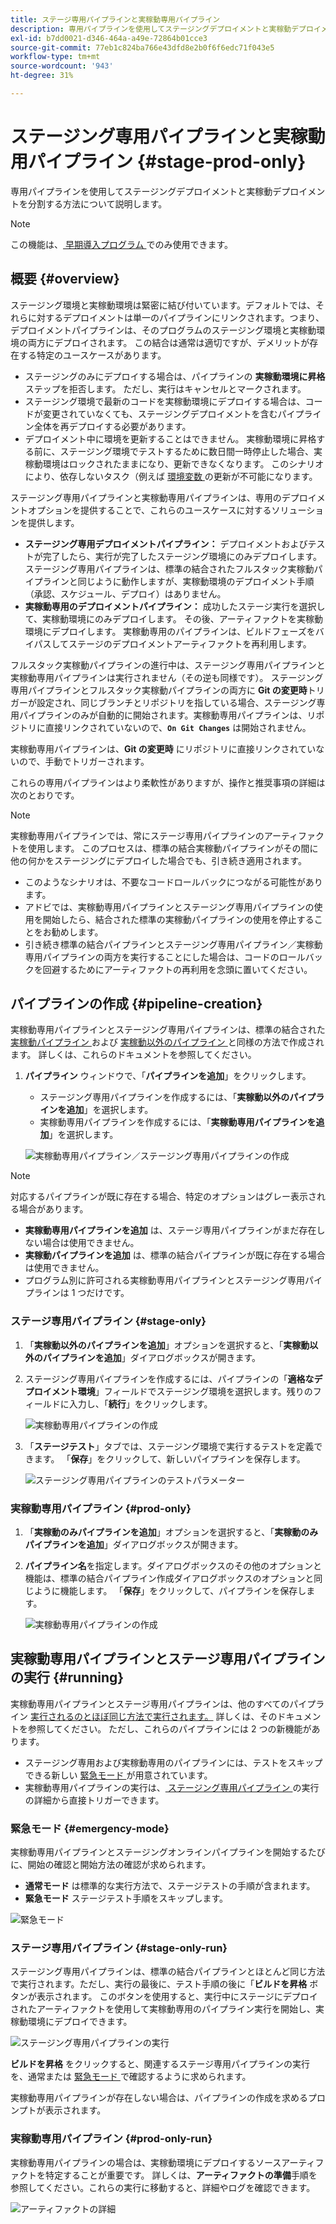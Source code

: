 ```yaml
---
title: ステージ専用パイプラインと実稼動専用パイプライン
description: 専用パイプラインを使用してステージングデプロイメントと実稼動デプロイメントを分割する方法について説明します。
exl-id: b7dd0021-d346-464a-a49e-72864b01cce3
source-git-commit: 77eb1c824ba766e43dfd8e2b0f6f6edc71f043e5
workflow-type: tm+mt
source-wordcount: '943'
ht-degree: 31%

---
```


# ステージング専用パイプラインと実稼動用パイプライン {#stage-prod-only}

専用パイプラインを使用してステージングデプロイメントと実稼動デプロイメントを分割する方法について説明します。

>[!NOTE]
>
>この機能は、[ 早期導入プログラム ](/help/release-notes/current.md#early-adoption) でのみ使用できます。

## 概要 {#overview}

ステージング環境と実稼動環境は緊密に結び付いています。デフォルトでは、それらに対するデプロイメントは単一のパイプラインにリンクされます。つまり、デプロイメントパイプラインは、そのプログラムのステージング環境と実稼動環境の両方にデプロイされます。 この結合は通常は適切ですが、デメリットが存在する特定のユースケースがあります。

* ステージングのみにデプロイする場合は、パイプラインの **実稼動環境に昇格** ステップを拒否します。 ただし、実行はキャンセルとマークされます。
* ステージング環境で最新のコードを実稼動環境にデプロイする場合は、コードが変更されていなくても、ステージングデプロイメントを含むパイプライン全体を再デプロイする必要があります。
* デプロイメント中に環境を更新することはできません。 実稼動環境に昇格する前に、ステージング環境でテストするために数日間一時停止した場合、実稼動環境はロックされたままになり、更新できなくなります。 このシナリオにより、依存しないタスク（例えば [ 環境変数 ](/help/getting-started/build-environment.md#environment-variables) の更新が不可能になります。

ステージング専用パイプラインと実稼動専用パイプラインは、専用のデプロイメントオプションを提供することで、これらのユースケースに対するソリューションを提供します。

* **ステージング専用デプロイメントパイプライン：** デプロイメントおよびテストが完了したら、実行が完了したステージング環境にのみデプロイします。 ステージング専用パイプラインは、標準の結合されたフルスタック実稼動パイプラインと同じように動作しますが、実稼動環境のデプロイメント手順（承認、スケジュール、デプロイ）はありません。
* **実稼動専用のデプロイメントパイプライン：** 成功したステージ実行を選択して、実稼動環境にのみデプロイします。 その後、アーティファクトを実稼動環境にデプロイします。 実稼動専用のパイプラインは、ビルドフェーズをバイパスしてステージのデプロイメントアーティファクトを再利用します。

フルスタック実稼動パイプラインの進行中は、ステージング専用パイプラインと実稼動専用パイプラインは実行されません（その逆も同様です）。 ステージング専用パイプラインとフルスタック実稼動パイプラインの両方に **Git の変更時**&#x200B;トリガーが設定され、同じブランチとリポジトリを指している場合、ステージング専用パイプラインのみが自動的に開始されます。実稼動専用パイプラインは、リポジトリに直接リンクされていないので、**`On Git Changes`** は開始されません。

実稼動専用パイプラインは、**Git の変更時** にリポジトリに直接リンクされていないので、手動でトリガーされます。

これらの専用パイプラインはより柔軟性がありますが、操作と推奨事項の詳細は次のとおりです。

>[!NOTE]
>
>実稼動専用パイプラインでは、常にステージ専用パイプラインのアーティファクトを使用します。 このプロセスは、標準の結合実稼動パイプラインがその間に他の何かをステージングにデプロイした場合でも、引き続き適用されます。
>
>* このようなシナリオは、不要なコードロールバックにつながる可能性があります。
>* アドビでは、実稼動専用パイプラインとステージング専用パイプラインの使用を開始したら、結合された標準の実稼動パイプラインの使用を停止することをお勧めします。
>* 引き続き標準の結合パイプラインとステージング専用パイプライン／実稼動専用パイプラインの両方を実行することにした場合は、コードのロールバックを回避するためにアーティファクトの再利用を念頭に置いてください。

## パイプラインの作成 {#pipeline-creation}

実稼動専用パイプラインとステージング専用パイプラインは、標準の結合された [ 実稼動パイプライン ](/help/using/production-pipelines.md) および [ 実稼動以外のパイプライン ](/help/using/non-production-pipelines.md) と同様の方法で作成されます。 詳しくは、これらのドキュメントを参照してください。

1. **パイプライン** ウィンドウで、「**パイプラインを追加**」をクリックします。

   * ステージング専用パイプラインを作成するには、「**実稼動以外のパイプラインを追加**」を選択します。
   * 実稼動専用パイプラインを作成するには、「**実稼動専用パイプラインを追加**」を選択します。

   ![実稼動専用パイプライン／ステージング専用パイプラインの作成](/help/assets/configure-pipelines/prod-stage-pipelines.png)

>[!NOTE]
>
>対応するパイプラインが既に存在する場合、特定のオプションはグレー表示される場合があります。
>
>* **実稼動専用パイプラインを追加** は、ステージ専用パイプラインがまだ存在しない場合は使用できません。
>* **実稼動パイプラインを追加** は、標準の結合パイプラインが既に存在する場合は使用できません。
>* プログラム別に許可される実稼動専用パイプラインとステージング専用パイプラインは 1 つだけです。

### ステージ専用パイプライン {#stage-only}

1. 「**実稼動以外のパイプラインを追加**」オプションを選択すると、「**実稼動以外のパイプラインを追加**」ダイアログボックスが開きます。
1. ステージング専用パイプラインを作成するには、パイプラインの「**適格なデプロイメント環境**」フィールドでステージング環境を選択します。残りのフィールドに入力し、「**続行**」をクリックします。

   ![実稼動専用パイプラインの作成](/help/assets/configure-pipelines/stage-only.png)

1. 「**ステージテスト**」タブでは、ステージング環境で実行するテストを定義できます。 「**保存**」をクリックして、新しいパイプラインを保存します。

   ![ステージング専用パイプラインのテストパラメーター](/help/assets/configure-pipelines/stage-only-test.png)

### 実稼動専用パイプライン {#prod-only}

1. 「**実稼動のみパイプラインを追加**」オプションを選択すると、「**実稼動のみパイプラインを追加**」ダイアログボックスが開きます。
1. **パイプライン名**&#x200B;を指定します。ダイアログボックスのその他のオプションと機能は、標準の結合パイプライン作成ダイアログボックスのオプションと同じように機能します。 「**保存**」をクリックして、パイプラインを保存します。

   ![実稼動専用パイプラインの作成](/help/assets/configure-pipelines/prod-only-pipeline.png)

## 実稼動専用パイプラインとステージ専用パイプラインの実行 {#running}

実稼動専用パイプラインとステージ専用パイプラインは、他のすべてのパイプライン [ 実行されるのとほぼ同じ方法で実行されます。](/help/using/managing-pipelines.md#running-pipelines) 詳しくは、そのドキュメントを参照してください。 ただし、これらのパイプラインには 2 つの新機能があります。

* ステージング専用および実稼動専用のパイプラインには、テストをスキップできる新しい [ 緊急モード ](#emergency-mode) が用意されています。
* 実稼動専用パイプラインの実行は、[ ステージング専用パイプライン ](#stage-only-run) の実行の詳細から直接トリガーできます。

### 緊急モード {#emergency-mode}

実稼動専用パイプラインとステージングオンラインパイプラインを開始するたびに、開始の確認と開始方法の確認が求められます。

* **通常モード** は標準的な実行方法で、ステージテストの手順が含まれます。
* **緊急モード** ステージテスト手順をスキップします。

![ 緊急モード ](/help/assets/configure-pipelines/emergency-mode.png)

### ステージ専用パイプライン {#stage-only-run}

ステージング専用パイプラインは、標準の結合パイプラインとほとんど同じ方法で実行されます。ただし、実行の最後に、テスト手順の後に「**ビルドを昇格** ボタンが表示されます。 このボタンを使用すると、実行中にステージにデプロイされたアーティファクトを使用して実稼動専用のパイプライン実行を開始し、実稼動環境にデプロイできます。

![ステージング専用パイプラインの実行](/help/assets/configure-pipelines/stage-only-pipeline-run.png)

**ビルドを昇格** をクリックすると、関連するステージ専用パイプラインの実行を、通常または [ 緊急モード ](#emergency-mode) で確認するように求められます。

実稼動専用パイプラインが存在しない場合は、パイプラインの作成を求めるプロンプトが表示されます。

### 実稼動専用パイプライン {#prod-only-run}

実稼動専用パイプラインの場合は、実稼動環境にデプロイするソースアーティファクトを特定することが重要です。 詳しくは、**アーティファクトの準備**&#x200B;手順を参照してください。これらの実行に移動すると、詳細やログを確認できます。

![アーティファクトの詳細](/help/assets/configure-pipelines/prod-only-pipeline-run.png)
